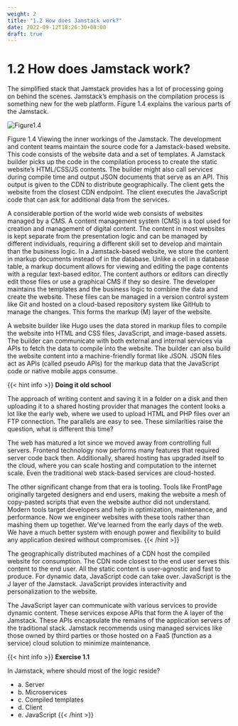 ```yaml
---
weight: 2
title: "1.2 How does Jamstack work?"
date: 2022-09-12T18:26:30+08:00
draft: true
---
```


# 1.2 How does Jamstack work?

The simplified stack that Jamstack provides has a lot of processing going on behind the scenes. Jamstack’s emphasis on the compilation process is something new for the web platform. Figure 1.4 explains the various parts of the Jamstack.

![Figure1.4](Figure1.4.svg)

Figure 1.4 Viewing the inner workings of the Jamstack. The development and content teams maintain the source code for a Jamstack-based website. This code consists of the website data and a set of templates. A Jamstack builder picks up the code in the compilation process to create the static website’s HTML/CSS/JS contents. The builder might also call services during compile time and output JSON documents that serve as an API. This output is given to the CDN to distribute geographically. The client gets the website from the closest CDN endpoint. The client executes the JavaScript code that can ask for additional data from the services.

A considerable portion of the world wide web consists of websites managed by a CMS. A content management system (CMS) is a tool used for creation and management of digital content. The content in most websites is kept separate from the presentation logic and can be managed by different individuals, requiring a different skill set to develop and maintain than the business logic. In a Jamstack-based website, we store the content in markup documents instead of in the database. Unlike a cell in a database table,    a markup document allows for viewing and editing the page contents with a regular text-based editor. The content authors or editors can directly edit those files or use a graphical CMS if they so desire. The developer maintains the templates and the business logic to combine the data and create the website. These files can be managed in a version control system like Git and hosted on a cloud-based repository system like GitHub to manage the changes. This forms the markup (M) layer of the website.

A website builder like Hugo uses the data stored in markup files to compile the website into HTML and CSS files, JavaScript, and image-based assets. The builder can communicate with both external and internal services via APIs to fetch the data to compile into the website. The builder can also build the website content into a machine-friendly format like JSON. JSON files act as APIs (called pseudo APIs) for the markup data that the JavaScript code or native mobile apps consume.

{{< hint info >}}
**Doing it old school**

The approach of writing content and saving it in a folder on a disk and then uploading it to a shared hosting provider that manages the content looks a lot like the early web, where we used to upload HTML and PHP files over an FTP connection. The parallels are easy to see. These similarities raise the question, what is different this time?

The web has matured a lot since we moved away from controlling full servers. Frontend technology now performs many features that required server code back then. Additionally, shared hosting has upgraded itself to the cloud, where you can scale hosting and computation to the internet scale. Even the traditional web stack-based services are cloud-hosted.

The other significant change from that era is tooling. Tools like FrontPage originally targeted designers and end users, making the website a mesh of copy-pasted scripts that even the website author did not understand. Modern tools target developers and help in optimization, maintenance, and performance. Now we engineer websites with these tools rather than mashing them up together. We’ve learned from the early days of the web. We have a much better system with enough power and flexibility to build any application desired without compromises.
{{< /hint >}}

The geographically distributed machines of a CDN host the compiled website for consumption. The CDN node closest to the end user serves this  content  to the end  user. All the static content is user-agnostic and fast to produce. For dynamic data, JavaScript code can take over. JavaScript is the J layer of the Jamstack. JavaScript provides interactivity and personalization to the website.

The JavaScript layer can communicate with various services to provide dynamic content. These services expose APIs that form the A layer of the Jamstack. These APIs encapsulate the remains of the application servers of the traditional stack. Jamstack recommends using managed services like those owned by third parties or those hosted on a FaaS (function as a service) cloud solution to minimize maintenance.

{{< hint info >}}
**Exercise 1.1**

In Jamstack, where should most of the logic reside?
- a. Server
- b. Microservices
- c. Compiled templates
- d. Client
- e. JavaScript
{{< /hint >}}